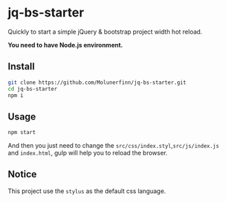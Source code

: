 # jq-bs-starter

Quickly to start a simple jQuery & bootstrap project width hot reload.

**You need to have Node.js environment.**

## Install

```bash
git clone https://github.com/Molunerfinn/jq-bs-starter.git
cd jq-bs-starter
npm i
```

## Usage

```bash
npm start
```

And then you just need to change the `src/css/index.styl`,`src/js/index.js` and `index.html`, gulp will help you to reload the browser.

## Notice

This project use the `stylus` as the default css language.
